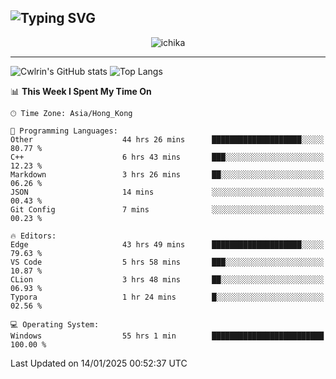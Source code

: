 ![Typing SVG](https://readme-typing-svg.demolab.com?font=Jost&size=24&pause=1000&color=7799EE&vCenter=true&multiline=true&random=false&width=435&height=100&lines=Hi+there;I'm+Sakurakouji+Nanaha;You+can+also+tell+me+Cwlrin%E2%98%86)
---
<p align="center">
  <img src="https://image.cwlrin.wiki/images/2024/11/09/1000015899.md.png" alt="ichika" border="0" />
</p>

---
![Cwlrin's GitHub stats](https://github-readme-stats.vercel.app/api?username=cwlrin&show_icons=true&theme=buefy)
![Top Langs](https://github-readme-stats.vercel.app/api/top-langs/?username=cwlrin&layout=compact&hide=html,css)

<!--START_SECTION:waka-->
📊 **This Week I Spent My Time On** 

```text
🕑︎ Time Zone: Asia/Hong_Kong

💬 Programming Languages: 
Other                    44 hrs 26 mins      ████████████████████░░░░░   80.77 % 
C++                      6 hrs 43 mins       ███░░░░░░░░░░░░░░░░░░░░░░   12.23 % 
Markdown                 3 hrs 26 mins       ██░░░░░░░░░░░░░░░░░░░░░░░   06.26 % 
JSON                     14 mins             ░░░░░░░░░░░░░░░░░░░░░░░░░   00.43 % 
Git Config               7 mins              ░░░░░░░░░░░░░░░░░░░░░░░░░   00.23 % 

🔥 Editors: 
Edge                     43 hrs 49 mins      ████████████████████░░░░░   79.63 % 
VS Code                  5 hrs 58 mins       ███░░░░░░░░░░░░░░░░░░░░░░   10.87 % 
CLion                    3 hrs 48 mins       ██░░░░░░░░░░░░░░░░░░░░░░░   06.93 % 
Typora                   1 hr 24 mins        █░░░░░░░░░░░░░░░░░░░░░░░░   02.56 % 

💻 Operating System: 
Windows                  55 hrs 1 min        █████████████████████████   100.00 % 
```


 Last Updated on 14/01/2025 00:52:37 UTC
<!--END_SECTION:waka-->
